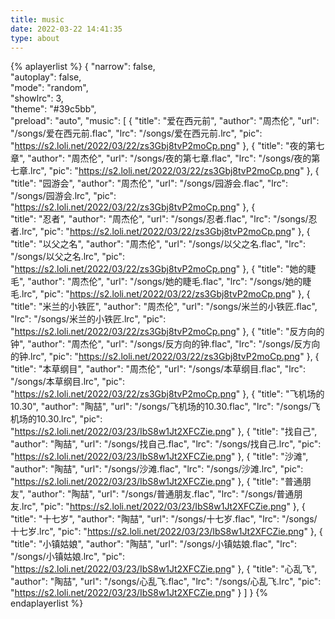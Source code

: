 ```yaml
---
title: music
date: 2022-03-22 14:41:35
type: about
---
```


{% aplayerlist %}
{
    "narrow": false,                         
    "autoplay": false,                        
    "mode": "random",                        
    "showlrc": 3,                        
    "theme": "#39c5bb",	                     
    "preload": "auto",
    "music": [
         {
            "title": "爱在西元前",
            "author": "周杰伦",
            "url": "/songs/爱在西元前.flac",
            "lrc": "/songs/爱在西元前.lrc",
            "pic": "https://s2.loli.net/2022/03/22/zs3Gbj8tvP2moCp.png"
        },
         {
            "title": "夜的第七章",
            "author": "周杰伦",
            "url": "/songs/夜的第七章.flac",
            "lrc": "/songs/夜的第七章.lrc",
            "pic": "https://s2.loli.net/2022/03/22/zs3Gbj8tvP2moCp.png"
        },
         {
            "title": "园游会",
            "author": "周杰伦",
            "url": "/songs/园游会.flac",
            "lrc": "/songs/园游会.lrc",
            "pic": "https://s2.loli.net/2022/03/22/zs3Gbj8tvP2moCp.png"
        },
        {    
            "title": "忍者",
            "author": "周杰伦",
            "url": "/songs/忍者.flac",
            "lrc": "/songs/忍者.lrc",
            "pic": "https://s2.loli.net/2022/03/22/zs3Gbj8tvP2moCp.png"
        },
         {
            "title": "以父之名",
            "author": "周杰伦",
            "url": "/songs/以父之名.flac",
            "lrc": "/songs/以父之名.lrc",
            "pic": "https://s2.loli.net/2022/03/22/zs3Gbj8tvP2moCp.png"
        },
         {
            "title": "她的睫毛",
            "author": "周杰伦",
            "url": "/songs/她的睫毛.flac",
            "lrc": "/songs/她的睫毛.lrc",
            "pic": "https://s2.loli.net/2022/03/22/zs3Gbj8tvP2moCp.png"
        },
         {
            "title": "米兰的小铁匠",
            "author": "周杰伦",
            "url": "/songs/米兰的小铁匠.flac",
            "lrc": "/songs/米兰的小铁匠.lrc",
            "pic": "https://s2.loli.net/2022/03/22/zs3Gbj8tvP2moCp.png"
        },
         {
            "title": "反方向的钟",
            "author": "周杰伦",
            "url": "/songs/反方向的钟.flac",
            "lrc": "/songs/反方向的钟.lrc",
            "pic": "https://s2.loli.net/2022/03/22/zs3Gbj8tvP2moCp.png"
        },
         {
            "title": "本草纲目",
            "author": "周杰伦",
            "url": "/songs/本草纲目.flac",
            "lrc": "/songs/本草纲目.lrc",
            "pic": "https://s2.loli.net/2022/03/22/zs3Gbj8tvP2moCp.png"
        },
         {
            "title": "飞机场的10.30",
            "author": "陶喆",
            "url": "/songs/飞机场的10.30.flac",
            "lrc": "/songs/飞机场的10.30.lrc",
            "pic": "https://s2.loli.net/2022/03/23/IbS8w1Jt2XFCZie.png"
        }, 
         {
            "title": "找自己",
            "author": "陶喆",
            "url": "/songs/找自己.flac",
            "lrc": "/songs/找自己.lrc",
            "pic": "https://s2.loli.net/2022/03/23/IbS8w1Jt2XFCZie.png"
        },
         {
            "title": "沙滩",
            "author": "陶喆",
            "url": "/songs/沙滩.flac",
            "lrc": "/songs/沙滩.lrc",
            "pic": "https://s2.loli.net/2022/03/23/IbS8w1Jt2XFCZie.png"
        },
         {
            "title": "普通朋友",
            "author": "陶喆",
            "url": "/songs/普通朋友.flac",
            "lrc": "/songs/普通朋友.lrc",
            "pic": "https://s2.loli.net/2022/03/23/IbS8w1Jt2XFCZie.png"
        },
         {
            "title": "十七岁",
            "author": "陶喆",
            "url": "/songs/十七岁.flac",
            "lrc": "/songs/十七岁.lrc",
            "pic": "https://s2.loli.net/2022/03/23/IbS8w1Jt2XFCZie.png"
        },
         {
            "title": "小镇姑娘",
            "author": "陶喆",
            "url": "/songs/小镇姑娘.flac",
            "lrc": "/songs/小镇姑娘.lrc",
            "pic": "https://s2.loli.net/2022/03/23/IbS8w1Jt2XFCZie.png"
        },
         {
            "title": "心乱飞",
            "author": "陶喆",
            "url": "/songs/心乱飞.flac",
            "lrc": "/songs/心乱飞.lrc",
            "pic": "https://s2.loli.net/2022/03/23/IbS8w1Jt2XFCZie.png"
        }
    ]
}
{% endaplayerlist %}